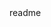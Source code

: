 <snippet>
  <content><![CDATA[
# ${1:Random Maze Generator}
This program will generate a random solvable 9x9 maze that you must navigate. It also has the ability to rotate! C# scripts can be found in the Assets folder of the repository.
## Running (Windows only: if on another system, follow the installation instructions below)
1. Clone the repository locally
2. Execute either random-maze-win32.exe or random-maze-win64.exe according to your system
## Installation (Unity)
1. Clone the repository locally
2. In Unity, select open project and navigate to the root folder of the repository (random-maze)
3. Play and edit as you wish
## Controls
W - Move up
A - Move left
S - Move down
D - Move right
U - Toggle rotation of maze
R - Reset game and generate a new maze
Escape - Quit game
## Credits
Aaron Benson
]]></content>
  <tabTrigger>readme</tabTrigger>
</snippet>